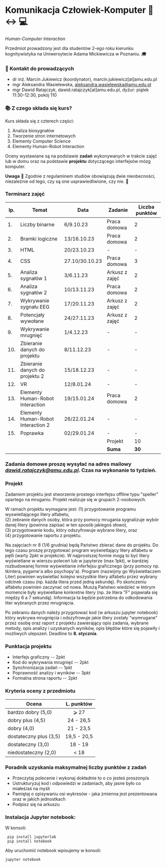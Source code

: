 # Komunikacja Człowiek-Komputer :walking: :left_right_arrow: :computer:

*Human-Computer Interaction*


Przedmiot prowadzony jest dla studentów 2-ego roku kierunku kognitywistyka na Uniwersytecie Adama Mickiewicza w Poznaniu. :mortar_board:

### :e-mail: Kontakt do prowadzących

 * dr inż. Marcin Jukiewicz (koordynator), marcin.jukiewicz[at]amu.edu.pl
 * mgr Aleksandra Wasielewska, aleksandra.wasielewska@amu.edu.pl
 * mgr Dawid Ratajczyk, dawid.ratajczyk[at]amu.edu.pl,  dyżur: piątek 11:30-12:30, pokój 110


### :books: Z czego składa się kurs?

Kurs składa się z czterech części:
 1. Analiza biosygnałów
 2. Tworzenie stron internetowych
 3. Elementy Computer Science
 4. Elementy Human-Robot Interaction


Oceny wystawiane są na podstawie **zadań** wykonywanych w trakcie zajęć lub w domu oraz na podstawie **projektu** dotyczącego interfejsów mózg komputer.




 **Uwaga** :office: Zgodnie z regulaminem studiów obowiązują dwie nieobecności, niezależnie od tego, czy są one usprawiedliwione, czy nie. :blue_book:

### Terminarz zajęć
| lp. | Temat | Data | Zadanie | Liczba punktów |						
| --- |	------- | ----- | ------- | ----------- |					
|1.|	Liczby binarne | 6/9.10.23	|	Praca domowa	|	2	|
|2.|	Bramki logiczne	| 13/16.10.23 |	Praca domowa	|	2	|
|3.|	HTML	| 20/23.10.23 |	-	|	-	| 
|4.|	CSS	| 27.10/30.10.23 |	Praca domowa	|	3	|  
|5.|	Analiza sygnałów 1 | 3/6.11.23	|	Arkusz z zajęć	|	2	|
|6.|	Analiza sygnałów 2	| 10/13.11.23 |	Praca domowa	|	2 |
|7.| Wykrywanie sygnału EEG | 17/20.11.23 | Arkusz z zajęć | 2 |
|8.|	Potencjały wywołane	| 24/27.11.23 |	Arkusz z zajęć	|	2	|
|9.| Wykrywanie mrugnięć	| 1/4.12.23 |	-	|	-	|
|10.|	Zbieranie danych do projektu	| 8/11.12.23 |	-	|	-	|
|11.|	Zbieranie danych do projektu 2	| 15/18.12.23 |	-	| -	|
|12.|	VR	| 12/8.01.24 |	-	| -	|
|13.|	Elementy Human-Robot Interaction	| 19/15.01.24 |	Praca domowa	|	2	|
|14.|	Elementy Human-Robot Interaction 2	| 26/22.01.24 |	-	|	-	|
|15.|	Poprawka	| 02/29.01.24 |	-	|	-	|
|   |	  |  	| Projekt | 10 |
|  	|	  |  	| **Suma** | **30** |


### Zadania domowe proszę wysyłać na adres mailowy *dawid.ratajczyk@amu.edu.pl*. Czas na wykonanie to tydzień. 



### Projekt
Zadaniem projektu jest stworzenie prostego interfejsu offline typu "speller" opartego na mruganiu. Projekt realizuje się w grupach 2-osobowych. 

W ramach projektu wymagane jest:
(1) przygotowanie programu wyswietlającego litery alfabetu, \
(2) zebranie danych osoby, która przy pomocy mrugania sygnalizuje wybór danej litery (powinna zapisać w ten sposób jakiegoś słowo), \
(3) przygotowanie kodu, który odszyfrowuje wybrane litery, oraz \
(4) przygotowanie raportu z projektu. 

Na zajęciach nr 8 (1/6 grudnia) będą Państwo zbierać dane do projektu. Do tego czasu proszę przygotować program wyświetlający litery alfabetu w pętli (warty 2pkt w projekcie). W najprostszej formie mogą to być litery wyświetlane w wierszu poleceń lub w jupyterze (max 1pkt), w bardziej rozbudowanej formie wyświetlanie inferfejsu graficznego (przy pomocy np. tkintera, pygame'a albo psychopy'a). Program (nazwijmy go Wyświetlaczem Liter) powinien wyświetlać kolejno wszystkie litery alfabetu przez wybrany odcinek czasu (np. każda litera przed jedną sekundę). Po skończeniu alfabetu powinien zaczynać od nowa. Muszą Państwo wiedzieć w którym momencie były wyświetlane konkretne litery (np. że litera "F" pojawiała się między 6 a 7 sekundą). Informacja ta będzie potrzebna do odkodowania liter wybranych przez mrugnięcia.

Po zebraniu danych należy przygotować kod (w arkuszu jupyter notebook) który wykrywa mrugnięcia i odszyfrowuje jakie litery zostały "wymrugane" przez osobę oraz raport z projektu zawierający opis zadania, wybrane metody, opis analizy i uzyskanych wyników, opis błędów które się pojawiły i możliwych ulepszeń. Deadline to **8. stycznia**.



### Punktacja projektu
* Interfejs graficzny -- 2pkt
* Kod do wykrywania mrugnięć -- 2pkt
* Synchronizacja zadań -- 1pkt
* Poprawność analizy i wyników -- 3pkt
* Formalna strona raportu -- 2pkt

### Kryteria oceny z przedmiotu

| Ocena | L. punktów |
|------------------------|:---------:|
| bardzo dobry (5,0)     | ⩾ 27    |
| dobry plus (4,5)       | 24 - 26,5 |
| dobry (4,0)            |  21 - 23,5  |
| dostateczny plus (3,5) | 19,5 - 20,5 |
| dostateczny (3,0)      | 18 - 19 |
| niedostateczny (2,0)   | < 18   |


### Poradnik uzyskania maksymalnej liczby punktów z zadań 
* Przeczytaj polecenie i wykonaj dokładnie to o co jesteś proszony/a
* Ustrukturyzuj kod i odpowiedzi w zadaniach, aby jasne było co miałeś/aś na myśli
* Pamiętaj o opisywaniu osi wykresów - jaka zmienna jest prezentowana oraz w jakich jednostkach
* Podpisz się na arkuszu 

### Instalacja Jupyter notebook:
W konsoli:
```
 pip install jupyterlab
 pip install notebook
```
Aby uruchomić notebook wpisujemy w konsoli:
```
jupyter notebook
```




